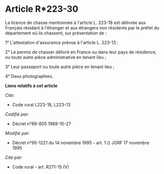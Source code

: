# Article R*223-30

La licence de chasse mentionnée à l'article L. 223-18 est délivrée aux Français résidant à l'étranger et aux étrangers non
résidents par le préfet du département où ils chassent, sur présentation de :

1° L'attestation d'assurance prévue à l'article L. 223-13 ;

2° Le permis de chasser délivré en France ou dans leur pays de résidence, ou toute autre pièce administrative en tenant
lieu ;

3° Leur passeport ou toute autre pièce en tenant lieu ;

4° Deux photographies.

**Liens relatifs à cet article**

_Cite_:

  - Code rural L223-18, L223-13

_Codifié par_:

  - Décret n°89-805 1989-10-27

_Modifié par_:

  - Décret n°95-1221 du 14 novembre 1995 - art. 1 () JORF 17 novembre 1995

_Cité par_:

  - Code rural - art. R271-15 (V)
